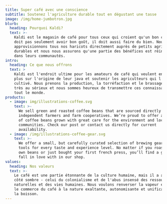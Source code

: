 ```yaml
---
title: Super café avec une conscience
subtitle: Soutenez l'agriculture durable tout en dégustant une tasse
image: /img/home-jumbotron.jpg
blurb:
  heading: Pourquoi Kaldi?
  text: >-
    Kaldi est le magasin de café pour tous ceux qui croient qu'un bon café ne
    doit pas seulement avoir bon goût, il doit aussi faire du bien. Nous nous
    approvisionnons tous nos haricots directement auprès de petits agriculteurs
    durables et nous nous assurons qu'une partie des bénéfices est réinvestie
    dans leurs communautés.
intro:
  heading: Ce que nous offrons
  text: >
    Kaldi est l'endroit ultime pour les amateurs de café qui veulent en savoir
    plus sur l'origine de leur java et soutenir les agriculteurs qui l'ont
    cultivé. Nous prenons la production, la torréfaction et le brassage du café
    très au sérieux et nous sommes heureux de transmettre ces connaissances à
    tout le monde.
products:
  - image: img/illustrations-coffee.svg
    text: >-
      We sell green and roasted coffee beans that are sourced directly from
      independent farmers and farm cooperatives. We’re proud to offer a variety
      of coffee beans grown with great care for the environment and local
      communities. Check our post or contact us directly for current
      availability.
  - image: /img/illustrations-coffee-gear.svg
    text: >-
      We offer a small, but carefully curated selection of brewing gear and
      tools for every taste and experience level. No matter if you roast your
      own beans or just bought your first french press, you’ll find a gadget to
      fall in love with in our shop.
values:
  heading: Nos valeurs
  text: >-
    Le café est une partie étonnante de la culture humaine, mais il a aussi un
    côté sombre - celui du colonialisme et de l'abus insensé des ressources
    naturelles et des vies humaines. Nous voulons renverser la vapeur et ramener
    le commerce du café à la nature exaltante, autonomisante et unificatrice de
    la boisson.
---
```


